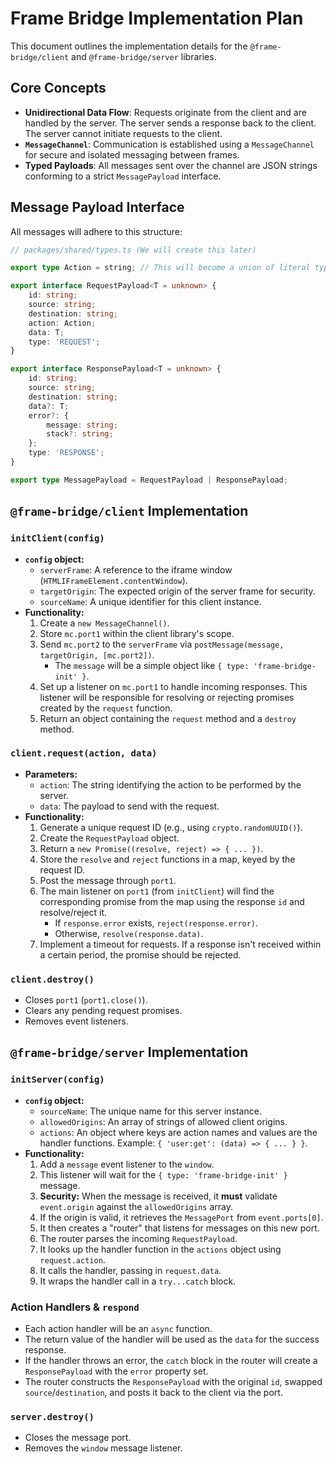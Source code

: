 # Frame Bridge Implementation Plan

This document outlines the implementation details for the `@frame-bridge/client` and `@frame-bridge/server` libraries.

## Core Concepts

- **Unidirectional Data Flow**: Requests originate from the client and are handled by the server. The server sends a response back to the client. The server cannot initiate requests to the client.
- **`MessageChannel`**: Communication is established using a `MessageChannel` for secure and isolated messaging between frames.
- **Typed Payloads**: All messages sent over the channel are JSON strings conforming to a strict `MessagePayload` interface.

## Message Payload Interface

All messages will adhere to this structure:

```typescript
// packages/shared/types.ts (We will create this later)

export type Action = string; // This will become a union of literal types

export interface RequestPayload<T = unknown> {
	id: string;
	source: string;
	destination: string;
	action: Action;
	data: T;
	type: 'REQUEST';
}

export interface ResponsePayload<T = unknown> {
	id: string;
	source: string;
	destination: string;
	data?: T;
	error?: {
		message: string;
		stack?: string;
	};
	type: 'RESPONSE';
}

export type MessagePayload = RequestPayload | ResponsePayload;
```

## `@frame-bridge/client` Implementation

### `initClient(config)`

- **`config` object:**
  - `serverFrame`: A reference to the iframe window (`HTMLIFrameElement.contentWindow`).
  - `targetOrigin`: The expected origin of the server frame for security.
  - `sourceName`: A unique identifier for this client instance.
- **Functionality:**
  1.  Create a `new MessageChannel()`.
  2.  Store `mc.port1` within the client library's scope.
  3.  Send `mc.port2` to the `serverFrame` via `postMessage(message, targetOrigin, [mc.port2])`.
      - The `message` will be a simple object like `{ type: 'frame-bridge-init' }`.
  4.  Set up a listener on `mc.port1` to handle incoming responses. This listener will be responsible for resolving or rejecting promises created by the `request` function.
  5.  Return an object containing the `request` method and a `destroy` method.

### `client.request(action, data)`

- **Parameters:**
  - `action`: The string identifying the action to be performed by the server.
  - `data`: The payload to send with the request.
- **Functionality:**
  1.  Generate a unique request ID (e.g., using `crypto.randomUUID()`).
  2.  Create the `RequestPayload` object.
  3.  Return a `new Promise((resolve, reject) => { ... })`.
  4.  Store the `resolve` and `reject` functions in a map, keyed by the request ID.
  5.  Post the message through `port1`.
  6.  The main listener on `port1` (from `initClient`) will find the corresponding promise from the map using the response `id` and resolve/reject it.
      - If `response.error` exists, `reject(response.error)`.
      - Otherwise, `resolve(response.data)`.
  7.  Implement a timeout for requests. If a response isn't received within a certain period, the promise should be rejected.

### `client.destroy()`

- Closes `port1` (`port1.close()`).
- Clears any pending request promises.
- Removes event listeners.

## `@frame-bridge/server` Implementation

### `initServer(config)`

- **`config` object:**
  - `sourceName`: The unique name for this server instance.
  - `allowedOrigins`: An array of strings of allowed client origins.
  - `actions`: An object where keys are action names and values are the handler functions. Example: `{ 'user:get': (data) => { ... } }`.
- **Functionality:**
  1.  Add a `message` event listener to the `window`.
  2.  This listener will wait for the `{ type: 'frame-bridge-init' }` message.
  3.  **Security:** When the message is received, it **must** validate `event.origin` against the `allowedOrigins` array.
  4.  If the origin is valid, it retrieves the `MessagePort` from `event.ports[0]`.
  5.  It then creates a "router" that listens for messages on this new port.
  6.  The router parses the incoming `RequestPayload`.
  7.  It looks up the handler function in the `actions` object using `request.action`.
  8.  It calls the handler, passing in `request.data`.
  9.  It wraps the handler call in a `try...catch` block.

### Action Handlers & `respond`

- Each action handler will be an `async` function.
- The return value of the handler will be used as the `data` for the success response.
- If the handler throws an error, the `catch` block in the router will create a `ResponsePayload` with the `error` property set.
- The router constructs the `ResponsePayload` with the original `id`, swapped `source`/`destination`, and posts it back to the client via the port.

### `server.destroy()`

- Closes the message port.
- Removes the `window` message listener.
